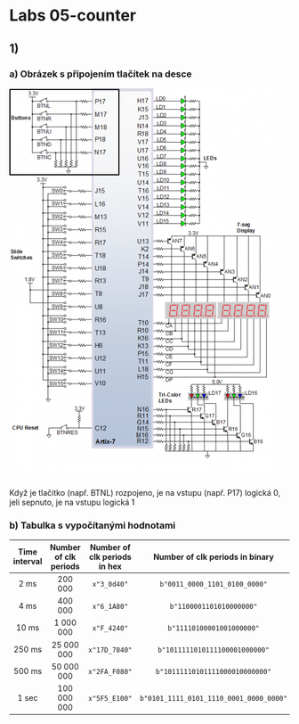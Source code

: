 # Labs 05-counter

## 1)

### a) Obrázek s připojením tlačítek na desce

![obrázek s připojením](https://github.com/david3891/Digital-electronics-1/blob/main/Labs/05-counter/images/n4r.png)

Když je tlačitko (např. BTNL) rozpojeno, je na vstupu (např. P17) logická 0, jeli sepnuto, je na vstupu logická 1

### b) Tabulka s vypočítanými hodnotami

 | **Time interval** | **Number of clk periods** | **Number of clk periods in hex** | **Number of clk periods in binary** |
   | :-: | :-: | :-: | :-: |
   | 2&nbsp;ms      | 200 000       | `x"3_0d40"`     | `b"0011_0000_1101_0100_0000"` |
   | 4&nbsp;ms      | 400 000       | `x"6_1A80"`     | `b"1100001101010000000"` |
   | 10&nbsp;ms     | 1 000 000     | `x"F_4240"`     | `b"11110100001001000000"` |
   | 250&nbsp;ms    | 25 000 000    | `x"17D_7840"`   | `b"1011111010111100001000000"` |
   | 500&nbsp;ms    | 50 000 000    | `x"2FA_F080"`   | `b"10111110101111000010000000"` |
   | 1&nbsp;sec     | 100 000 000   | `x"5F5_E100"`   | `b"0101_1111_0101_1110_0001_0000_0000"` |

